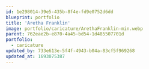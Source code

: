 ```yaml
---
id: 1e298014-39e5-435b-8f4e-fd9e0752d6dd
blueprint: portfolio
title: 'Aretha Franklin'
image: portfolio/caricature/ArethaFranklin-min.webp
parent: 762eae2b-e870-4a45-bd54-1d485507701d
portfolio:
  - caricature
updated_by: 733e613e-5f4f-4943-b04a-83cf5f969268
updated_at: 1693075387
---
```

